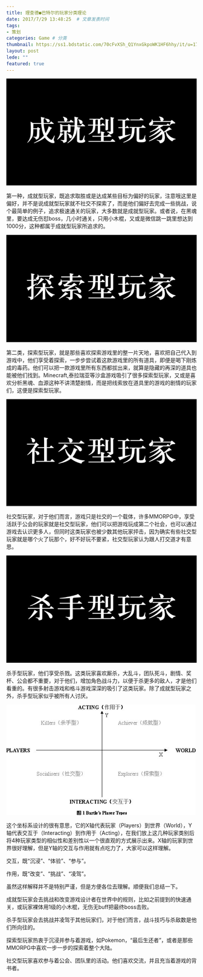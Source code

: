 ```yaml
---
title: 理查德●巴特尔的玩家分类理论
date: 2017/7/29 13:48:25  # 文章发表时间
tags:
- 策划
categories: Game # 分类
thumbnail: https://ss1.bdstatic.com/70cFvXSh_Q1YnxGkpoWK1HF6hhy/it/u=1722516198,1572612253&fm=27&gp=0.jpg # 略缩图
layout: post
lede: ""
featured: true
---
```



![v2-d64e33960e3d8ddda6fb3998e462eadc_hd](理查德●巴特尔的玩家分类理论——上篇\v2-d64e33960e3d8ddda6fb3998e462eadc_hd.jpg)

第一种，成就型玩家，既追求取胜或是达成某些目标为偏好的玩家，注意哦这里是偏好，并不是说成就型玩家就不社交不探索了，而是他们偏好去完成一些挑战，说个最简单的例子，追求极速通关的玩家，大多数就是成就型玩家。或者说，在黑魂里，要达成无伤怼boss，几小时通关，只用小木棍，又或是微信跳一跳里想达到1000分，这种都属于成就型玩家所追求的。

![v2-75a762c9d707ad0c683d84e9a3a3cb60_hd](理查德●巴特尔的玩家分类理论——上篇\v2-75a762c9d707ad0c683d84e9a3a3cb60_hd.jpg)

第二类，探索型玩家，就是那些喜欢探索游戏里的整一片天地，喜欢把自己代入到游戏中，他们享受着探索，一步步尝试着这款游戏里的所有道具，即便是喝下刚炼成的毒药。他们可以把一款游戏里所有东西都拔出来，就算是隐藏的再深的道具也能被他们找到。Minecraft,泰拉瑞亚等沙盒游戏吸引了很多探索型玩家，又或是喜欢分析黑魂、血源这种不讲清楚剧情，而是把线索放在道具里的游戏的剧情的玩家们，这便是探索型玩家。

![v2-c52247cf2d1005219e9ab9f904d960d5_hd](理查德●巴特尔的玩家分类理论——上篇\v2-c52247cf2d1005219e9ab9f904d960d5_hd.jpg)

社交型玩家，对于他们而言，游戏只是社交的一个载体，许多MMORPG中，享受活跃于公会的玩家就是社交型玩家，他们可以把游戏玩成第二个社会，也可以通过游戏去认识更多人，但同时这类玩家也被少数其他玩家抨击，因为确实有些社交型玩家就是哪个火了玩那个，好不好玩不要紧，社交型玩家认为跟人打交道才有意思。

![v2-3023538b93e19d4e7c890e0668f10652_hd](理查德●巴特尔的玩家分类理论——上篇\v2-3023538b93e19d4e7c890e0668f10652_hd.jpg)

杀手型玩家，他们享受杀戮。这类玩家喜欢厮杀，大乱斗，团队死斗，剧情、奖杯、公会都不重要，对于他们，增加角色战斗力，以便于杀更多的敌人，才是他们看重的。有很多射击游戏和格斗游戏深深的吸引了这类玩家。除了成就型玩家之外，杀手型玩家似乎被所有人讨厌。

![v2-ce129c7bb339bbfdcd5385209b6b4002_hd](理查德●巴特尔的玩家分类理论——上篇\v2-ce129c7bb339bbfdcd5385209b6b4002_hd.jpg)

这个坐标系设计的很有意思，它的X轴代表玩家（Players）到世界（World），Y轴代表交互于（Interacting）到作用于（Acting），在我们放上这几种玩家类别后将4种玩家类型的相似性和差别性以一个很直观的方式展示出来。X轴的玩家到世界很好理解，但是Y轴的交互与作用就有点吃力了，大家可以这样理解。



交互，既“沉浸”、“体验”、“参与”。

作用，既“改变”、“挑战”、“凌驾”。



虽然这样解释并不是特别严谨，但是方便各位去理解。顺便我们总结一下。

成就型玩家会去挑战和改变游戏设计者在世界中的规则，比如之前提到的快速通关，或玩家裸体用1级的小木棍，无伤无buff把最终boss击败。

杀手型玩家会去挑战并凌驾于其他玩家们，对于他们而言，战斗技巧与杀敌数是他们所向往的。

探索型玩家热衷于沉浸并参与着游戏，如Pokemon，“最后生还者”，或者是那些MMORPG中喜欢一步一步的探索着整个大陆。

社交型玩家喜欢参与着公会、团队里的活动。他们喜欢交流，并且充当着游戏的背书者。

